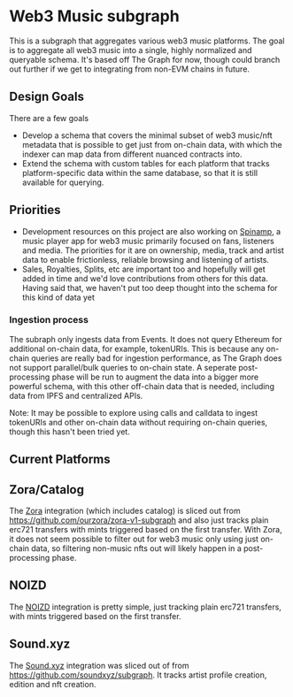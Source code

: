 # Web3 Music subgraph

This is a subgraph that aggregates various web3 music platforms. The goal is to aggregate all web3 music into a single, highly normalized and queryable schema. It's based off The Graph for now, though could branch out further if we get to integrating from non-EVM chains in future.

## Design Goals
There are a few goals
 - Develop a schema that covers the minimal subset of web3 music/nft metadata that is possible to get just from on-chain data, with which the indexer can map data from different nuanced contracts into.
 - Extend the schema with custom tables for each platform that tracks platform-specific data within the same database, so that it is still available for querying.

## Priorities
 - Development resources on this project are also working on [Spinamp](https://spinamp.xyz/), a music player app for web3 music primarily focused on fans, listeners and media. The priorities for it are on ownership, media, track and artist data to enable frictionless, reliable browsing and listening of artists.
 - Sales, Royalties, Splits, etc are important too and hopefully will get added in time and we'd love contributions from others for this data. Having said that, we haven't put too deep thought into the schema for this kind of data yet

### Ingestion process
The subraph only ingests data from Events. It does not query Ethereum for additional on-chain data, for example, tokenURIs. This is because any on-chain queries are really bad for ingestion performance, as The Graph does not support parallel/bulk queries to on-chain state. A seperate post-processing phase will be run to augment the data into a bigger more powerful schema, with this other off-chain data that is needed, including data from IPFS and centralized APIs.

Note: It may be possible to explore using calls and calldata to ingest tokenURIs and other on-chain data without requiring on-chain queries, though this hasn't been tried yet.

## Current Platforms

## Zora/Catalog
The [Zora](https://zora.co/) integration (which includes catalog) is sliced out from https://github.com/ourzora/zora-v1-subgraph and also just tracks plain erc721 transfers with mints triggered based on the first transfer. With Zora, it does not seem possible to filter out for web3 music only using just on-chain data, so filtering non-music nfts out will likely happen in a post-processing phase.

## NOIZD
The [NOIZD](https://noizd.com/) integration is pretty simple, just tracking plain erc721 transfers, with mints triggered based on the first transfer.

## Sound.xyz
The [Sound.xyz](https://sound.xyz/) integration was sliced out of from https://github.com/soundxyz/subgraph. It tracks artist profile creation, edition and nft creation.



